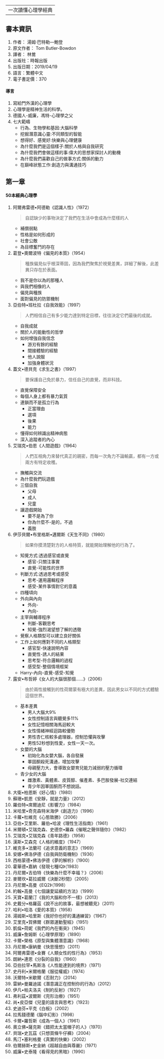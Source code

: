 <table>
    <tr>
        <td>一次讀懂心理學經典</td>
    </tr>
</table>

## 書本資訊
1.  作者： 湯姆‧巴特勒—鮑登
2.  原文作者： Tom Butler-Bowdon
3.  譯者： 林鶯
4.  出版社：時報出版
5.  出版日期：2019/04/19
6.  語言：繁體中文
7.  電子書定價：370

#### 導言
1.  寫給門外漢的心理學
2.  心理學是精神生活的科學。
3.  德國人-威廉，馮特-心理學之父
4.  七大範疇
    + 行為、生物學和基因:大腦科學
    + 挖掘潛意識心靈:不同類型的智能
    + 想得好、感覺好:快樂與心理健康
    + 為什麼我們是這個樣子:關於人格與自我研究
    + 為什麼我們會做這樣的事:偉大的思想家探討人的動機
    + 為什麼我們喜歡自己的做事方式:關係的動力
    + 在巔峰狀態工作:創造力與溝通技巧

## 第一章 
#### 50本經典心理學
1.  阿爾弗雷德•阿德勒《認識人性》（1972）
    > 自認缺少的事物決定了我們在生活中會成為什麼樣的人
      + 補償弱點
      + 性格是如何形成的
      + 社會公敵
      + 為目標奮鬥的存在
2.  葛登•奧爾波特《偏見的本質》（1954）
    > 種族偏見似乎根深蒂固，因為我們聚焦於視覺差異，詳細了解後，此差異只存在於表面。
      + 我不是你以為的那種人
      + 與我們相像的人
      + 偏見與種族
      + 面對偏見的防禦機制
3.  亞伯特•班杜拉《自我效能》（1997）
    > 人們相信自己有多少能力達到特定目標，往往決定它們最後的成就。
      + 自我成就
      + 關於人的能動性的哲學
      + 如何增強自我信念
        + 游刃有餘的經驗
        + 間接體驗的經驗
        + 他人說服
        + 加強身體狀況
4.  蓋文•德貝克《求生之書》（1997）
    > 要保護自己免於暴力，信任自己的直覺，而非科技。
      + 直覺保障安全
      + 每個人身上都有暴力氣質
      + 連鎖而不是孤立行為
        + 正當理由
        + 選項
        + 後果
        + 能力
      + 懂得如何辨識出精神病態
      + 深入追蹤者的內心
5.  艾瑞克•伯恩《人間遊戲》（1964）
    > 人們互相角力來替代真正的親密，而每一次角力不論輸贏，都有一方或兩方有特定收穫。
      + 撫觸與交流
      + 為什麼我們玩遊戲
      + 三個自我
        + 父母
        + 成人
        + 兒童
      + 讓遊戲開始
        + 要不是為了你
        + 你為什麼不-是的，不過
        + 義肢
6.  伊莎貝爾•布里格斯•邁爾斯《天生不同》（1980）
    > 如果你摸清楚對方的人格特質，就能開始理解他的行為了。
      + 知覺方式:透過感官或直覺
        + 感官-只關注事實
        + 直覺-可能性的世界
      + 判斷方式:透過思考或感受
        + 思考-運用邏輯程序
        + 感受-某件事情對它的意義
      + 四種頃向
      + 外向與內向
        + 外向-
        + 內向-
      + 主宰與輔導程序
        + 判斷-客觀思考
        + 知覺-強烈渴望想了解的透徹
      + 覺察人格類型可以建立良好關係
      + 工作上如何應對不同的人格類型
        + 感官型-快速說明內容
        + 直覺性-誘人的結果
        + 思考型-符合邏輯的過程
        + 感受型-整個情境框架
      + Harry-內向-直覺-感受-知覺
7.  露安•布哲婷《女人的大腦很那個……》（2006）
    > 由於兩性接觸到的性荷爾蒙有極大的差異，因此男女以不同的方式體驗這個世界。
      + 基本差異
        + 男人大腦大9%
        + 女性控制語言與聽覺多11%
        + 女性記憶相關海馬迴較大
        + 女性情緒神經迴路較優勢
        + 男性杏仁核較多處理器，控制恐懼與攻擊
        + 男性52秒想到性愛，女性一天一次。
      + 女嬰的大腦
        + 初始化為女嬰大腦，各自發展
        + 睪固酮殺死溝通，增加攻擊
        + 母親壓力大，會導致女嬰育兒能力減弱的壓力循環
      + 青少女的大腦
        + 雌激素、黃體素、皮質醇、催產素、多巴胺發展-社交連結
        + 青少年因睪固酮而不想說話。 
8.  大衛•柏恩斯《好心情》（1980）
9.  蘇珊•凱恩《安靜，就是力量》（2012）
10. 羅伯特•席爾迪尼《影響力》（1984）
11. 米哈里•奇克森特米海伊《創造力》（1996）
12. 卡蘿•杜維克《心態致勝》（2006）
13. 亞伯•艾里斯、羅伯•哈波《理性生活指南》（1961）
14. 米爾頓•艾瑞克森、史德奈•羅森《催眠之聲伴隨你》（1982）
15. 艾瑞克•艾瑞克森《青年路德》（1958）
16. 漢斯•艾森克《人格的維度》（1947）
17. 維克多•法蘭可《追求意義的意志》（1969）
18. 安娜•佛洛伊德《自我與防衛機制》（1936）
19. 西格蒙德•佛洛伊德《夢的解析》（1900）
20. 霍華德•嘉納《發現七種IQ》（1983）
21. 丹尼爾•吉伯特《快樂為什麼不幸福？》（2006）
22. 麥爾坎•葛拉威爾《決斷2秒間》（2005）
23. 丹尼爾•高曼《EQ2》（1998）
24. 約翰•高曼《七個讓愛延續的方法》（1999）
25. 天寶•葛蘭汀《我的大腦和你不一樣》（2013）
26. 史戴分•格羅茲《說不出的故事，最想被聽見》（2011）
27. 哈利•哈洛《愛的本質》（1958）
28. 湯姆斯•哈里斯《我好你也好的溝通練習》（1967）
29. 艾里克•賀佛爾《群眾運動聖經》（1951）
30. 凱倫•荷妮《我們的內在衝突》（1945）
31. 威廉•詹姆斯《心理學原理》（1890）
32. 卡爾•榮格《原型與集體潛意識》（1968）
33. 丹尼爾•康納曼《快思慢想》（2011）
34. 阿爾弗雷德•金賽《人類女性的性行為》（1953）
35. 朗納•連恩《分裂的自我》（1960）
36. 亞伯拉罕•馬斯洛《人性能達到的境界》（1971）
37. 史丹利•米爾格蘭《服從權威》（1974）
38. 沃爾特•米歇爾《忍耐力》（2014）
39. 雷納•曼羅迪諾《潛意識正在控制你的行為》（2012）
40. 伊凡•帕夫洛夫《制約反射》（1927）
41. 弗利茲•波爾斯《完形治療》（1951）
42. 尚•皮亞傑《兒童的語言與思考》（1923）
43. 史迪芬•平克《白板》（2002）
44. 拉馬錢德蘭《腦中幻影》（1998）
45. 卡爾•羅哲斯《成為一個人》（1961）
46. 奧立佛•薩克斯《錯把太太當帽子的人》（1970）
47. 貝瑞•史瓦茲《只想買條牛仔褲》（2004）
48. 馬汀•塞利格曼《真實的快樂》（2002）
49. 伯爾赫斯•史金納《超越自由與尊嚴》（1971）
50. 威廉•史泰隆《看得見的黑暗》（1990）
